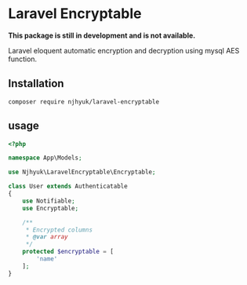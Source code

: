 # Laravel Encryptable

**This package is still in development and is not available.**

Laravel eloquent automatic encryption and decryption using mysql AES function.

## Installation

```
composer require njhyuk/laravel-encryptable
```

## usage

```php
<?php

namespace App\Models;

use Njhyuk\LaravelEncryptable\Encryptable;

class User extends Authenticatable
{
    use Notifiable;
    use Encryptable;

    /**
     * Encrypted columns
     * @var array
     */
    protected $encryptable = [
        'name'
    ];
}    
```